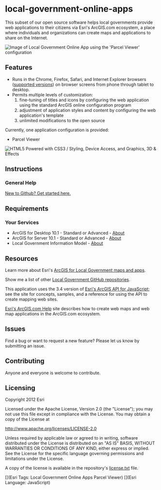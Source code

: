# local-government-online-apps

This subset of our open source software helps local governments provide web applications to their citizens
via Esri's ArcGIS.com ecosystem, a place where individuals and organizations can create maps and applications
to share on the Internet.

![Image of Local Government Online App using the 'Parcel Viewer' configuration](https://raw.github.com/Esri/local-government-online-apps/master/local-government-online-apps.png "Local Government Online App using the 'Parcel Viewer' configuration")

## Features

* Runs in the Chrome, Firefox, Safari, and Internet Explorer browsers
(<a href="http://help.arcgis.com/en/webapi/javascript/arcgis/jshelp/#supported_browsers">supported versions</a>)
on browser screens from phone through tablet to desktop.
* Permits multiple levels of customization:
    1. fine-tuning of titles and icons by configuring the web application using the standard ArcGIS online configuration program
    2. adjustment of application styles and content by configuring the web application's template
    3. unlimited modifications to the open source

Currently, one application configuration is provided:

* Parcel Viewer

![HTML5 Powered with CSS3 / Styling, Device Access, and Graphics, 3D & Effects](http://www.w3.org/html/logo/badge/html5-badge-h-css3-device-graphics.png "HTML5 Powered with CSS3 / Styling, Device Access, and Graphics, 3D & Effects")

## Instructions

### General Help
[New to Github? Get started here.](http://htmlpreview.github.com/?https://github.com/Esri/esri.github.com/blob/master/help/esri-getting-to-know-github.html)

## Requirements

### Your Services

* ArcGIS for Desktop 10.1 - Standard or Advanced - [About](http://www.esri.com/software/arcgis/arcgis-for-desktop)
* ArcGIS for Server 10.1 - Standard or Advanced - [About](http://www.esri.com/software/arcgis/arcgisserver)
* Local Government Information Model - [About](http://www.arcgis.com/home/item.html?id=5f799e6d23d94e25b5aaaf2a58e63fb1)

## Resources

Learn more about Esri's [ArcGIS for Local Government maps and apps](http://resources.arcgis.com/en/communities/local-government/).

Show me a list of other [Local Government GitHub repositories](https://github.com/search?q=username:esri+local+government).

This application uses the 3.4 version of
[Esri's ArcGIS API for JavaScript](http://help.arcgis.com/en/webapi/javascript/arcgis/index.html);
see the site for concepts, samples, and a reference for using the API to create mapping web sites.

<a href="http://resources.arcgis.com/en/help/arcgisonline/">Esri's ArcGIS.com Help</a> site
describes how to create web maps and web map applications in the ArcGIS.com ecosystem.

## Issues

Find a bug or want to request a new feature?  Please let us know by submitting an issue.

## Contributing

Anyone and everyone is welcome to contribute.

## Licensing

Copyright 2012 Esri

Licensed under the Apache License, Version 2.0 (the "License");
you may not use this file except in compliance with the License.
You may obtain a copy of the License at

   http://www.apache.org/licenses/LICENSE-2.0

Unless required by applicable law or agreed to in writing, software
distributed under the License is distributed on an "AS IS" BASIS,
WITHOUT WARRANTIES OR CONDITIONS OF ANY KIND, either express or implied.
See the License for the specific language governing permissions and
limitations under the License.

A copy of the license is available in the repository's
[license.txt](https://raw.github.com/Esri/local-government-online-apps/master/license.txt) file.

[](Esri Tags: Local Government Online Apps Parcel Viewer)
[](Esri Language: JavaScript)
